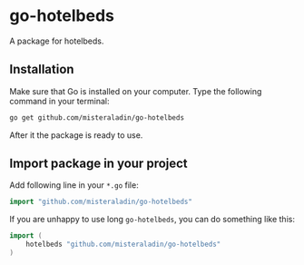 # go-hotelbeds

A package for hotelbeds.

## Installation

Make sure that Go is installed on your computer.
Type the following command in your terminal:

```bash
go get github.com/misteraladin/go-hotelbeds
```

After it the package is ready to use.

## Import package in your project

Add following line in your `*.go` file:

```go
import "github.com/misteraladin/go-hotelbeds"
```

If you are unhappy to use long `go-hotelbeds`, you can do something like this:

```go
import (
    hotelbeds "github.com/misteraladin/go-hotelbeds"
)
```
